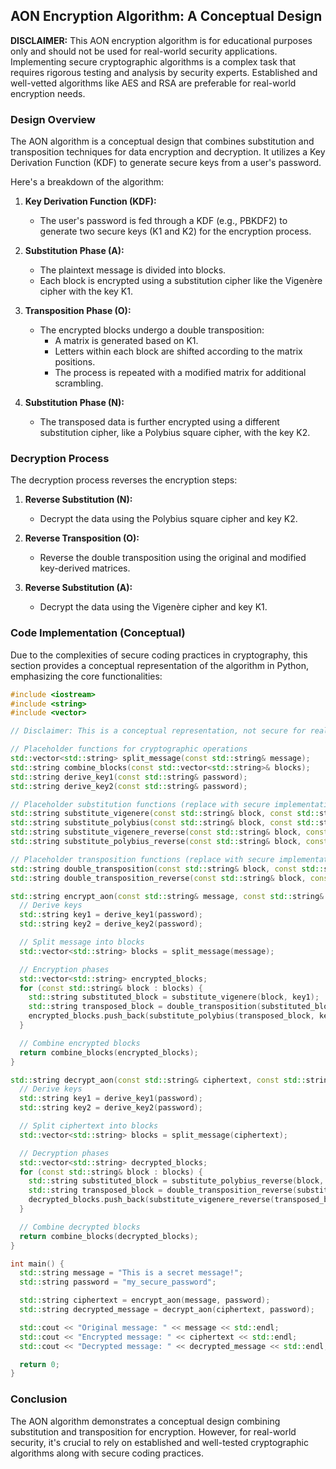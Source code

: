 ## AON Encryption Algorithm: A Conceptual Design

**DISCLAIMER:** This AON encryption algorithm is for educational purposes only and should not be used for real-world security applications.
Implementing secure cryptographic algorithms is a complex task that requires rigorous testing and analysis by security experts. Established
and well-vetted algorithms like AES and RSA are preferable for real-world encryption needs.

### Design Overview

The AON algorithm is a conceptual design that combines substitution and transposition techniques for data encryption and decryption.
It utilizes a Key Derivation Function (KDF) to generate secure keys from a user's password.

Here's a breakdown of the algorithm:

1. **Key Derivation Function (KDF):**
   - The user's password is fed through a KDF (e.g., PBKDF2) to generate two secure keys (K1 and K2) for the encryption process.

2. **Substitution Phase (A):**
   - The plaintext message is divided into blocks.
   - Each block is encrypted using a substitution cipher like the Vigenère cipher with the key K1.

3. **Transposition Phase (O):**
   - The encrypted blocks undergo a double transposition:
     - A matrix is generated based on K1.
     - Letters within each block are shifted according to the matrix positions.
     - The process is repeated with a modified matrix for additional scrambling.

4. **Substitution Phase (N):**
   - The transposed data is further encrypted using a different substitution cipher, like a Polybius square cipher, with the key K2.

### Decryption Process

The decryption process reverses the encryption steps:

1. **Reverse Substitution (N):**
   - Decrypt the data using the Polybius square cipher and key K2.

2. **Reverse Transposition (O):**
   - Reverse the double transposition using the original and modified key-derived matrices.

3. **Reverse Substitution (A):**
   - Decrypt the data using the Vigenère cipher and key K1.

### Code Implementation (Conceptual)

Due to the complexities of secure coding practices in cryptography, this section provides a conceptual
representation of the algorithm in Python, emphasizing the core functionalities:

```C++
#include <iostream>
#include <string>
#include <vector>

// Disclaimer: This is a conceptual representation, not secure for real-world use!

// Placeholder functions for cryptographic operations
std::vector<std::string> split_message(const std::string& message);
std::string combine_blocks(const std::vector<std::string>& blocks);
std::string derive_key1(const std::string& password);
std::string derive_key2(const std::string& password);

// Placeholder substitution functions (replace with secure implementations)
std::string substitute_vigenere(const std::string& block, const std::string& key);
std::string substitute_polybius(const std::string& block, const std::string& key);
std::string substitute_vigenere_reverse(const std::string& block, const std::string& key);
std::string substitute_polybius_reverse(const std::string& block, const std::string& key);

// Placeholder transposition functions (replace with secure implementations)
std::string double_transposition(const std::string& block, const std::string& key);
std::string double_transposition_reverse(const std::string& block, const std::string& key);

std::string encrypt_aon(const std::string& message, const std::string& password) {
  // Derive keys
  std::string key1 = derive_key1(password);
  std::string key2 = derive_key2(password);

  // Split message into blocks
  std::vector<std::string> blocks = split_message(message);

  // Encryption phases
  std::vector<std::string> encrypted_blocks;
  for (const std::string& block : blocks) {
    std::string substituted_block = substitute_vigenere(block, key1);
    std::string transposed_block = double_transposition(substituted_block, key1);
    encrypted_blocks.push_back(substitute_polybius(transposed_block, key2));
  }

  // Combine encrypted blocks
  return combine_blocks(encrypted_blocks);
}

std::string decrypt_aon(const std::string& ciphertext, const std::string& password) {
  // Derive keys
  std::string key1 = derive_key1(password);
  std::string key2 = derive_key2(password);

  // Split ciphertext into blocks
  std::vector<std::string> blocks = split_message(ciphertext);

  // Decryption phases
  std::vector<std::string> decrypted_blocks;
  for (const std::string& block : blocks) {
    std::string substituted_block = substitute_polybius_reverse(block, key2);
    std::string transposed_block = double_transposition_reverse(substituted_block, key1);
    decrypted_blocks.push_back(substitute_vigenere_reverse(transposed_block, key1));
  }

  // Combine decrypted blocks
  return combine_blocks(decrypted_blocks);
}

int main() {
  std::string message = "This is a secret message!";
  std::string password = "my_secure_password";

  std::string ciphertext = encrypt_aon(message, password);
  std::string decrypted_message = decrypt_aon(ciphertext, password);

  std::cout << "Original message: " << message << std::endl;
  std::cout << "Encrypted message: " << ciphertext << std::endl;
  std::cout << "Decrypted message: " << decrypted_message << std::endl;

  return 0;
}

```

### Conclusion

The AON algorithm demonstrates a conceptual design combining substitution and transposition for encryption.
However, for real-world security, it's crucial to rely on established and well-tested cryptographic
algorithms along with secure coding practices. 

